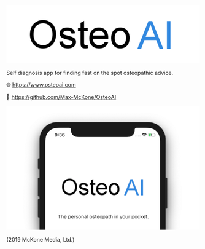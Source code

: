 ![Logo](https://raw.githubusercontent.com/Max-McKone/OsteoAI/master/imgs/OsteoAILogo.png)

Self diagnosis app for finding fast on the spot osteopathic advice. 


🌐 https://www.osteoai.com

🐙 https://github.com/Max-McKone/OsteoAI

![Logo](https://raw.githubusercontent.com/Max-McKone/OsteoAI/master/imgs/bottompic.png)



(2019 McKone Media, Ltd.)
